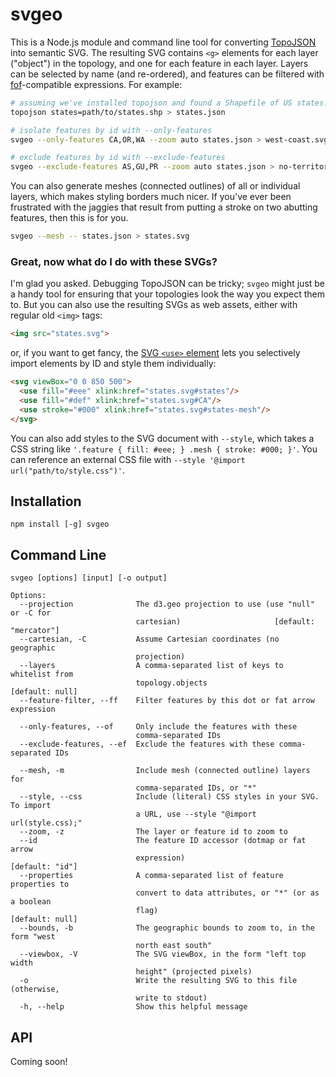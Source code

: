 # svgeo

This is a Node.js module and command line tool for converting [TopoJSON] into
semantic SVG. The resulting SVG contains `<g>` elements for each layer
("object") in the topology, and one for each feature in each layer. Layers can
be selected by name (and re-ordered), and features can be filtered with
[fof]-compatible expressions. For example:

```sh
# assuming we've installed topojson and found a Shapefile of US states...
topojson states=path/to/states.shp > states.json

# isolate features by id with --only-features
svgeo --only-features CA,OR,WA --zoom auto states.json > west-coast.svg

# exclude features by id with --exclude-features
svgeo --exclude-features AS,GU,PR --zoom auto states.json > no-territories.svg
```

You can also generate meshes (connected outlines) of all or individual layers,
which makes styling borders much nicer. If you've ever been frustrated with the
jaggies that result from putting a stroke on two abutting features, then this
is for you.

```sh
svgeo --mesh -- states.json > states.svg
```

### Great, now what do I do with these SVGs?
I'm glad you asked. Debugging TopoJSON can be tricky; `svgeo` might just be a
handy tool for ensuring that your topologies look the way you expect them to.
But you can also use the resulting SVGs as web assets, either with regular
old `<img>` tags:

```html
<img src="states.svg">
```

or, if you want to get fancy, the [SVG `<use>` element][use] lets you
selectively import elements by ID and style them individually:

```html
<svg viewBox="0 0 850 500">
  <use fill="#eee" xlink:href="states.svg#states"/>
  <use fill="#def" xlink:href="states.svg#CA"/>
  <use stroke="#000" xlink:href="states.svg#states-mesh"/>
</svg>
```

You can also add styles to the SVG document with `--style`, which takes
a CSS string like `'.feature { fill: #eee; } .mesh { stroke: #000; }'`.
You can reference an external CSS file with `--style '@import url("path/to/style.css")'`.

## Installation

```
npm install [-g] svgeo
```

## Command Line

```
svgeo [options] [input] [-o output]

Options:
  --projection              The d3.geo projection to use (use "null" or -C for
                            cartesian)                     [default: "mercator"]
  --cartesian, -C           Assume Cartesian coordinates (no geographic
                            projection)                                         
  --layers                  A comma-separated list of keys to whitelist from
                            topology.objects                     [default: null]
  --feature-filter, --ff    Filter features by this dot or fat arrow expression
                                                                                
  --only-features, --of     Only include the features with these
                            comma-separated IDs                                 
  --exclude-features, --ef  Exclude the features with these comma-separated IDs
                                                                                
  --mesh, -m                Include mesh (connected outline) layers for
                            comma-separated IDs, or "*"                         
  --style, --css            Include (literal) CSS styles in your SVG. To import
                            a URL, use --style "@import url(style.css);"        
  --zoom, -z                The layer or feature id to zoom to                  
  --id                      The feature ID accessor (dotmap or fat arrow
                            expression)                          [default: "id"]
  --properties              A comma-separated list of feature properties to
                            convert to data attributes, or "*" (or as a boolean
                            flag)                                [default: null]
  --bounds, -b              The geographic bounds to zoom to, in the form "west
                            north east south"                                   
  --viewbox, -V             The SVG viewBox, in the form "left top width
                            height" (projected pixels)                          
  -o                        Write the resulting SVG to this file (otherwise,
                            write to stdout)                                    
  -h, --help                Show this helpful message                           
```

## API

Coming soon!

[TopoJSON]: https://github.com/mbostock/topojson
[fof]: https://github.com/shawnbot/fof
[use]: https://developer.mozilla.org/en-US/docs/Web/SVG/Element/use
